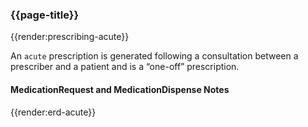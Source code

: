 ### {{page-title}}

{{render:prescribing-acute}}

An `acute` prescription is generated following a consultation between a prescriber and a patient and is a “one-off” prescription. 

#### MedicationRequest and MedicationDispense Notes

{{render:erd-acute}}